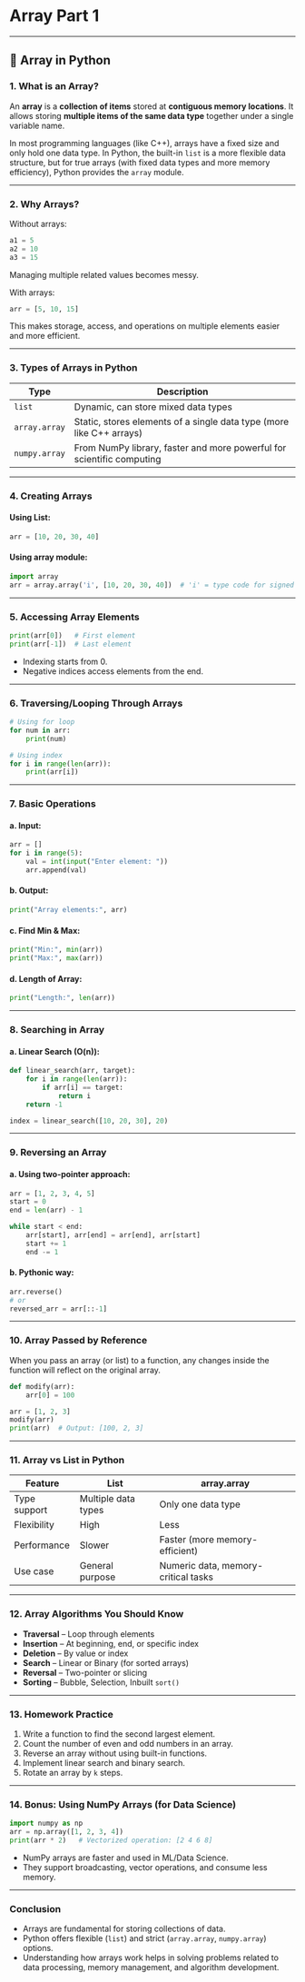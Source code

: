 
# Array Part 1

---

## 📘 **Array in Python**

### 1. **What is an Array?**

An **array** is a **collection of items** stored at **contiguous memory locations**. It allows storing **multiple items of the same data type** together under a single variable name.

In most programming languages (like C++), arrays have a fixed size and only hold one data type.
In Python, the built-in `list` is a more flexible data structure, but for true arrays (with fixed data types and more memory efficiency), Python provides the `array` module.

---

### 2. **Why Arrays?**

Without arrays:

```python
a1 = 5
a2 = 10
a3 = 15
```

Managing multiple related values becomes messy.

With arrays:

```python
arr = [5, 10, 15]
```

This makes storage, access, and operations on multiple elements easier and more efficient.

---

### 3. **Types of Arrays in Python**

| Type          | Description                                                           |
| ------------- | --------------------------------------------------------------------- |
| `list`        | Dynamic, can store mixed data types                                   |
| `array.array` | Static, stores elements of a single data type (more like C++ arrays)  |
| `numpy.array` | From NumPy library, faster and more powerful for scientific computing |

---

### 4. **Creating Arrays**

#### Using List:

```python
arr = [10, 20, 30, 40]
```

#### Using array module:

```python
import array
arr = array.array('i', [10, 20, 30, 40])  # 'i' = type code for signed integer
```

---

### 5. **Accessing Array Elements**

```python
print(arr[0])   # First element
print(arr[-1])  # Last element
```

* Indexing starts from 0.
* Negative indices access elements from the end.

---

### 6. **Traversing/Looping Through Arrays**

```python
# Using for loop
for num in arr:
    print(num)

# Using index
for i in range(len(arr)):
    print(arr[i])
```

---

### 7. **Basic Operations**

#### a. Input:

```python
arr = []
for i in range(5):
    val = int(input("Enter element: "))
    arr.append(val)
```

#### b. Output:

```python
print("Array elements:", arr)
```

#### c. Find Min & Max:

```python
print("Min:", min(arr))
print("Max:", max(arr))
```

#### d. Length of Array:

```python
print("Length:", len(arr))
```

---

### 8. **Searching in Array**

#### a. Linear Search (O(n)):

```python
def linear_search(arr, target):
    for i in range(len(arr)):
        if arr[i] == target:
            return i
    return -1

index = linear_search([10, 20, 30], 20)
```

---

### 9. **Reversing an Array**

#### a. Using two-pointer approach:

```python
arr = [1, 2, 3, 4, 5]
start = 0
end = len(arr) - 1

while start < end:
    arr[start], arr[end] = arr[end], arr[start]
    start += 1
    end -= 1
```

#### b. Pythonic way:

```python
arr.reverse()
# or
reversed_arr = arr[::-1]
```

---

### 10. **Array Passed by Reference**

When you pass an array (or list) to a function, any changes inside the function will reflect on the original array.

```python
def modify(arr):
    arr[0] = 100

arr = [1, 2, 3]
modify(arr)
print(arr)  # Output: [100, 2, 3]
```

---

### 11. **Array vs List in Python**

| Feature      | List                | array.array                         |
| ------------ | ------------------- | ----------------------------------- |
| Type support | Multiple data types | Only one data type                  |
| Flexibility  | High                | Less                                |
| Performance  | Slower              | Faster (more memory-efficient)      |
| Use case     | General purpose     | Numeric data, memory-critical tasks |

---

### 12. **Array Algorithms You Should Know**

* **Traversal** – Loop through elements
* **Insertion** – At beginning, end, or specific index
* **Deletion** – By value or index
* **Search** – Linear or Binary (for sorted arrays)
* **Reversal** – Two-pointer or slicing
* **Sorting** – Bubble, Selection, Inbuilt `sort()`

---

### 13. **Homework Practice**

1. Write a function to find the second largest element.
2. Count the number of even and odd numbers in an array.
3. Reverse an array without using built-in functions.
4. Implement linear search and binary search.
5. Rotate an array by `k` steps.

---

### 14. **Bonus: Using NumPy Arrays (for Data Science)**

```python
import numpy as np
arr = np.array([1, 2, 3, 4])
print(arr * 2)   # Vectorized operation: [2 4 6 8]
```

* NumPy arrays are faster and used in ML/Data Science.
* They support broadcasting, vector operations, and consume less memory.

---

### Conclusion

* Arrays are fundamental for storing collections of data.
* Python offers flexible (`list`) and strict (`array.array`, `numpy.array`) options.
* Understanding how arrays work helps in solving problems related to data processing, memory management, and algorithm development.